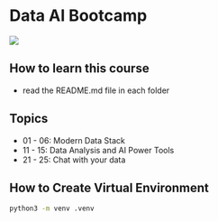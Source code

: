 # Data AI Bootcamp

<img src="assets/poster.png"></img>

## How to learn this course

- read the README.md file in each folder

## Topics

- 01 - 06: Modern Data Stack
- 11 - 15: Data Analysis and AI Power Tools
- 21 - 25: Chat with your data

## How to Create Virtual Environment

```bash
python3 -m venv .venv
```
